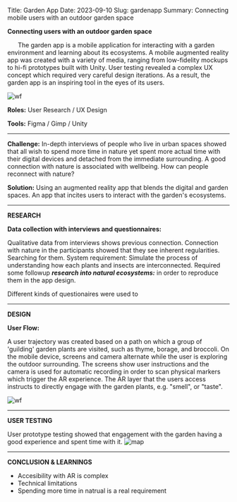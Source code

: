 Title: Garden App
Date: 2023-09-10
Slug: gardenapp
Summary: Connecting mobile users with an outdoor garden space 

**Connecting users with an outdoor garden space** 

&nbsp;&nbsp;&nbsp;&nbsp;&nbsp;&nbsp;The garden app is a mobile application for interacting with a garden environment and learning about its ecosystems. A mobile augmented reality app was created with a variety of media, ranging from low-fidelity mockups to hi-fi prototypes built with Unity. User testing revealed a complex UX concept which required very careful design iterations. As a result, the garden app is an inspiring tool in the eyes of its users.

![wf](/images/gardenapp.png "gardenapp wireframe") 

**Roles:** User Research / UX Design

**Tools:** Figma / Gimp / Unity

--------

**Challenge:** In-depth interviews of people who live in urban spaces showed that all wish to spend more time in nature yet spent more actual time with their digital devices and detached from the immediate surrounding. A good connection with nature is associated with wellbeing. How can people reconnect with nature?

**Solution:** Using an augmented reality app that blends the digital and garden spaces. An app that incites users to interact with the garden's ecosystems.

------

**RESEARCH**

**Data collection with interviews and questionnaires:**

Qualitative data from interviews shows previous connection.
Connection with nature in the participants showed that they see inherent regularities. Searching for them. System requirement: Simulate the process of understanding how each plants and insects are interconnected. Required some followup ***research into natural ecosystems:*** in order to reproduce them in the app design.

Different kinds of questionaires were used to

------
**DESIGN**

**User Flow:**

A user trajectory was created based on a path on which a group of 'guilding' garden plants are visited, such as thyme, borage, and broccoli. On the mobile device, screens and camera alternate while the user is exploring the outdoor surrounding. The screens show user instructions and the camera is used for automatic recording in order to scan physical markers which trigger the AR experience. The AR layer that the users access instructs to directly engage with the garden plants, e.g. "smell", or "taste".

![wf](/images/userflow.png "gardenapp userflow") 

------

**USER TESTING**

User prototype testing showed that engagement with the garden having a good experience and spent time with it.
![map](/images/gardenmap.png "outdoor testing") 

-----

**CONCLUSION & LEARNINGS**

+ Accesibility with AR is complex
+ Technical limitations
+ Spending more time in natrual is a real requirement





